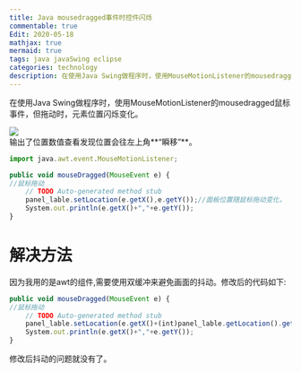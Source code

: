 ```yaml
---
title: Java mousedragged事件时控件闪烁
commentable: true
Edit: 2020-05-18
mathjax: true
mermaid: true
tags: java javaSwing eclipse
categories: technology
description: 在使用Java Swing做程序时，使用MouseMotionListener的mousedragged鼠标事件，但拖动时，元素位置闪烁变化。
---
```


在使用Java Swing做程序时，使用MouseMotionListener的mousedragged鼠标事件，但拖动时，元素位置闪烁变化。

<img src="https://img-blog.csdnimg.cn/20200518145708958.png" align="left">
<div style="clear: both;"></div>
输出了位置数值查看发现位置会往左上角**“瞬移”**。

```js
import java.awt.event.MouseMotionListener;
```

```js
public void mouseDragged(MouseEvent e) {
//鼠标拖动
	// TODO Auto-generated method stub
    panel_lable.setLocation(e.getX(),e.getY());//面板位置随鼠标拖动变化，
	System.out.println(e.getX()+","+e.getY());
}
```

# 解决方法

因为我用的是awt的组件,需要使用双缓冲来避免画面的抖动。修改后的代码如下:

```js
public void mouseDragged(MouseEvent e) {
//鼠标拖动
	// TODO Auto-generated method stub
    panel_lable.setLocation(e.getX()+(int)panel_lable.getLocation().getX(),e.getY()+(int)panel_lable.getLocation().getY());//面板位置随鼠标拖动变化，
	System.out.println(e.getX()+","+e.getY());
}
```

修改后抖动的问题就没有了。
